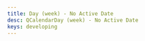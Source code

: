 ```yaml
---
title: Day (week) - No Active Date
desc: QCalendarDay (week) - No Active Date
keys: developing
---
```


<example-viewer
  title="No Active Date"
  file="WeekNoActiveDate"
  codepen-title="QCalendarDay"
/>
